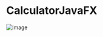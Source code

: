 # CalculatorJavaFX
![image](https://user-images.githubusercontent.com/43242004/172450910-262e512d-c2fc-48b8-bef0-3eef234a90f7.png)
